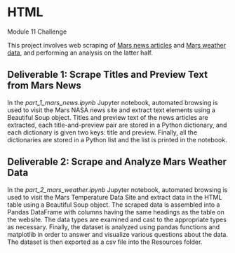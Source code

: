 # HTML

Module 11 Challenge

This project involves web scraping of [Mars news articles](https://redplanetscience.com/) and [Mars weather data](https://data-class-mars-challenge.s3.amazonaws.com/Mars/index.html), and performing an analysis on the latter half.

## Deliverable 1: Scrape Titles and Preview Text from Mars News

In the *part_1_mars_news.ipynb* Jupyter notebook, automated browsing is used to visit the Mars NASA news site and extract text elements using a Beautiful Soup object. Titles and preview text of the news articles are extracted, each title-and-preview pair are stored in a Python dictionary, and each dictionary is given two keys: title and preview. Finally, all the dictionaries are stored in a Python list and the list is printed in the notebook. 

## Deliverable 2: Scrape and Analyze Mars Weather Data

In the *part_2_mars_weather.ipynb* Jupyter notebook, automated browsing is used to visit the Mars Temperature Data Site and extract data in the HTML table using a Beautiful Soup object. The scraped data is assembled into a Pandas DataFrame with columns having the same headings as the table on the website. The data types are examined and cast to the appropriate types as necessary. Finally, the dataset is analyzed using pandas functions and matplotlib in order to answer and visualize various questions about the data. The dataset is then exported as a csv file into the Resources folder.
